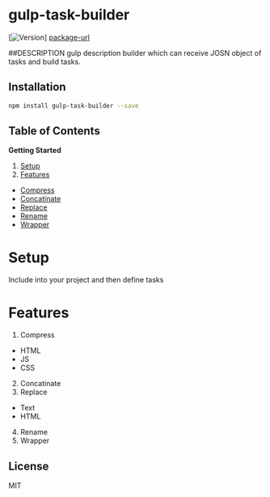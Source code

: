 # gulp-task-builder
[![Version][version-svg]] [package-url]

[version-svg]: https://img.shields.io/npm/v/gulp-task-builder.svg?style=flat-square
[package-url]: https://npmjs.org/package/gulp-task-builder


##DESCRIPTION
gulp description builder which can receive JOSN object of tasks and build tasks.

## Installation
```sh
npm install gulp-task-builder --save
```

<!--NO_HTML-->

Table of Contents
-----------------
**Getting Started**

1. [Setup](#setup)
1. [Features](#Features)
  - [Compress](#Compress)
  - [Concatinate](#Concatinate)
  - [Replace](#Replace)
  - [Rename](#Rename)
  - [Wrapper](#Wrapper)


<!--/NO_HTML-->

Setup
============
Include into your project and then define tasks


Features
============
1. Compress
  - HTML
  - JS
  - CSS
2. Concatinate
3. Replace
  - Text
  - HTML
4. Rename
5. Wrapper

## License
MIT
